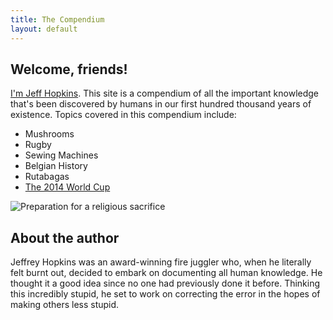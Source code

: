 ```yaml
---
title: The Compendium
layout: default
---
```


## Welcome, friends!

[I'm Jeff Hopkins](#about-the-author). This site is a compendium of all the important knowledge that's been discovered by humans in our first hundred thousand years of existence. Topics covered in this compendium include:

* Mushrooms
* Rugby
* Sewing Machines
* Belgian History
* Rutabagas
* [The 2014 World Cup](https://en.wikipedia.org/wiki/2014_FIFA_World_Cup)

![Preparation for a religious sacrifice](https://upload.wikimedia.org/wikipedia/commons/0/05/Phillie_Phanatic_participates_in_Star_Wars_Night.JPG)


## About the author 

Jeffrey Hopkins was an award-winning fire juggler who, when he literally felt burnt out, decided to embark on documenting all human knowledge. He thought it a good idea since no one had previously done it before. Thinking this incredibly stupid, he set to work on correcting the error in the hopes of making others less stupid. 
